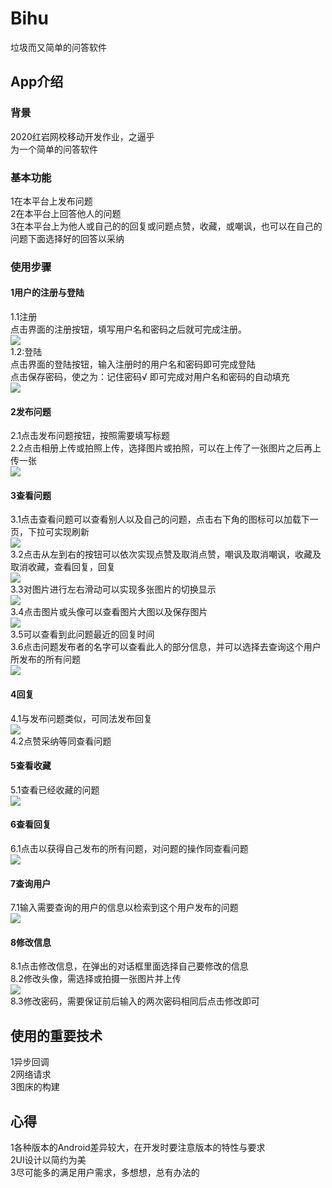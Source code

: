 # Bihu
 垃圾而又简单的问答软件
## App介绍
### 背景
 2020红岩网校移动开发作业，之逼乎<br>
 为一个简单的问答软件
### 基本功能
 1在本平台上发布问题<br>
 2在本平台上回答他人的问题<br>
 3在本平台上为他人或自己的的回复或问题点赞，收藏，或嘲讽，也可以在自己的问题下面选择好的回答以采纳<br>
### 使用步骤
#### 1用户的注册与登陆
 1.1注册<br>
 点击界面的注册按钮，填写用户名和密码之后就可完成注册。<br>
 ![](https://bihu-head.oss-cn-chengdu.aliyuncs.com/1581686256560.gif)<br>
 1.2:登陆<br>
 点击界面的登陆按钮，输入注册时的用户名和密码即可完成登陆<br>
 点击保存密码，使之为：记住密码√ 即可完成对用户名和密码的自动填充<br>
 ![](https://bihu-head.oss-cn-chengdu.aliyuncs.com/1581686814788.gif)<br>
 #### 2发布问题
 2.1点击发布问题按钮，按照需要填写标题<br>
 2.2点击相册上传或拍照上传，选择图片或拍照，可以在上传了一张图片之后再上传一张<br>
 ![](https://bihu-head.oss-cn-chengdu.aliyuncs.com/1581682993765.gif)
 #### 3查看问题
 3.1点击查看问题可以查看别人以及自己的问题，点击右下角的图标可以加载下一页，下拉可实现刷新<br>
 ![](https://bihu-head.oss-cn-chengdu.aliyuncs.com/1581689581451.gif)<br>
 3.2点击从左到右的按钮可以依次实现点赞及取消点赞，嘲讽及取消嘲讽，收藏及取消收藏，查看回复，回复<br>
 ![](https://bihu-head.oss-cn-chengdu.aliyuncs.com/1581682652914.gif)<br>
 3.3对图片进行左右滑动可以实现多张图片的切换显示<br>
 ![](https://bihu-head.oss-cn-chengdu.aliyuncs.com/1581683038329.gif)<br>
 3.4点击图片或头像可以查看图片大图以及保存图片<br>
 ![](https://bihu-head.oss-cn-chengdu.aliyuncs.com/1581682725991.gif)<br>
 3.5可以查看到此问题最近的回复时间<br>
 3.6点击问题发布者的名字可以查看此人的部分信息，并可以选择去查询这个用户所发布的所有问题<br>
 ![](https://bihu-head.oss-cn-chengdu.aliyuncs.com/1581688655387.gif)<br>
 #### 4回复
 4.1与发布问题类似，可同法发布回复<br>
 ![](https://bihu-head.oss-cn-chengdu.aliyuncs.com/1581683134867.gif)<br>
 4.2点赞采纳等同查看问题<br>
 #### 5查看收藏
 5.1查看已经收藏的问题<br>
 ![](https://bihu-head.oss-cn-chengdu.aliyuncs.com/1581690018533.gif)<br>
 #### 6查看回复
 6.1点击以获得自己发布的所有问题，对问题的操作同查看问题<br>
 ![](https://bihu-head.oss-cn-chengdu.aliyuncs.com/1581683510491.gif)<br>
 #### 7查询用户
 7.1输入需要查询的用户的信息以检索到这个用户发布的问题<br>
 ![](https://bihu-head.oss-cn-chengdu.aliyuncs.com/1581683757458.gif)<br>
 #### 8修改信息
 8.1点击修改信息，在弹出的对话框里面选择自己要修改的信息<br>
 8.2修改头像，需选择或拍摄一张图片并上传<br>
 ![](https://bihu-head.oss-cn-chengdu.aliyuncs.com/1581690196211.gif)<br>
 8.3修改密码，需要保证前后输入的两次密码相同后点击修改即可<br>
## 使用的重要技术<br>
1异步回调<br>
2网络请求<br>
3图床的构建<br>
## 心得
1各种版本的Android差异较大，在开发时要注意版本的特性与要求<br>
2UI设计以简约为美<br>
3尽可能多的满足用户需求，多想想，总有办法的<br>
 
 
